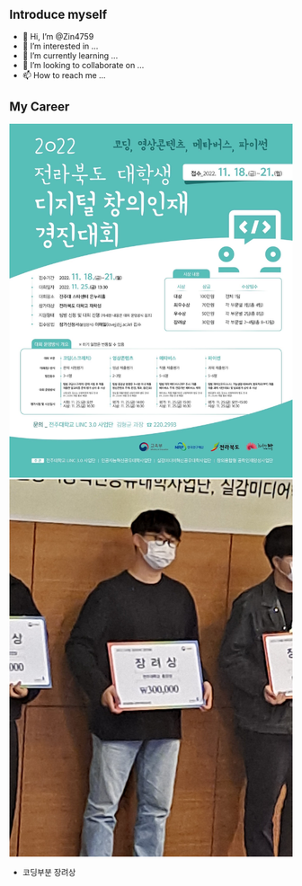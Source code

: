 ## Introduce myself
- 👋 Hi, I’m @Zin4759
- 👀 I’m interested in ...
- 🌱 I’m currently learning ...
- 💞️ I’m looking to collaborate on ...
- 📫 How to reach me ...




## My Career
 ![alt text](2022_11_25_대회/9F69EE36-90AE-4485-90DB-917EE3A6B2A3.JPG)
 ![alt text](2022_11_25_대회/IMG_3514.JPG)
 - 코딩부분 장려상
<!---
Zin4759/Zin4759 is a ✨ special ✨ repository because its `README.md` (this file) appears on your GitHub profile.
You can click the Preview link to take a look at your changes.
--->
